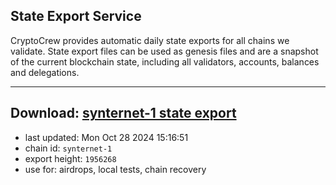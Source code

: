 ## State Export Service
CryptoCrew provides automatic daily state exports for all chains we validate. State export files can be used as genesis files and are a snapshot of the current blockchain state, including all validators, accounts, balances and delegations.

---
**Download: [synternet-1 state export](https://dl-eu2.ccvalidators.com/SERVICE/synternet/synternet-1_export_1956268.json)**
---

- last updated: Mon Oct 28 2024 15:16:51
- chain id: `synternet-1`
- export height: `1956268`
- use for: airdrops, local tests, chain recovery
